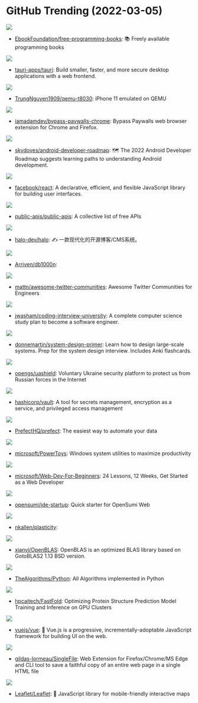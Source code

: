 # GitHub Trending (2022-03-05)

![](https://img.shields.io/badge/none-New%20380-green?style=flat-square&logo=appveyor)
- [EbookFoundation/free-programming-books](https://github.com/EbookFoundation/free-programming-books): 📚 Freely available programming books

![](https://img.shields.io/badge/Rust-New%20112-green?style=flat-square&logo=appveyor)
- [tauri-apps/tauri](https://github.com/tauri-apps/tauri): Build smaller, faster, and more secure desktop applications with a web frontend.

![](https://img.shields.io/badge/C-New%20123-green?style=flat-square&logo=appveyor)
- [TrungNguyen1909/qemu-t8030](https://github.com/TrungNguyen1909/qemu-t8030): iPhone 11 emulated on QEMU

![](https://img.shields.io/badge/JavaScript-New%20401-green?style=flat-square&logo=appveyor)
- [iamadamdev/bypass-paywalls-chrome](https://github.com/iamadamdev/bypass-paywalls-chrome): Bypass Paywalls web browser extension for Chrome and Firefox.

![](https://img.shields.io/badge/Kotlin-New%2036-green?style=flat-square&logo=appveyor)
- [skydoves/android-developer-roadmap](https://github.com/skydoves/android-developer-roadmap): 🗺 The 2022 Android Developer Roadmap suggests learning paths to understanding Android development.

![](https://img.shields.io/badge/JavaScript-New%20263-green?style=flat-square&logo=appveyor)
- [facebook/react](https://github.com/facebook/react): A declarative, efficient, and flexible JavaScript library for building user interfaces.

![](https://img.shields.io/badge/Python-New%20509-green?style=flat-square&logo=appveyor)
- [public-apis/public-apis](https://github.com/public-apis/public-apis): A collective list of free APIs

![](https://img.shields.io/badge/Java-New%2045-green?style=flat-square&logo=appveyor)
- [halo-dev/halo](https://github.com/halo-dev/halo): ✍ 一款现代化的开源博客/CMS系统。

![](https://img.shields.io/badge/Go-New%20154-green?style=flat-square&logo=appveyor)
- [Arriven/db1000n](https://github.com/Arriven/db1000n): 

![](https://img.shields.io/badge/Shell-New%2040-green?style=flat-square&logo=appveyor)
- [mattn/awesome-twitter-communities](https://github.com/mattn/awesome-twitter-communities): Awesome Twitter Communities for Engineers

![](https://img.shields.io/badge/none-New%20297-green?style=flat-square&logo=appveyor)
- [jwasham/coding-interview-university](https://github.com/jwasham/coding-interview-university): A complete computer science study plan to become a software engineer.

![](https://img.shields.io/badge/Python-New%20190-green?style=flat-square&logo=appveyor)
- [donnemartin/system-design-primer](https://github.com/donnemartin/system-design-primer): Learn how to design large-scale systems. Prep for the system design interview. Includes Anki flashcards.

![](https://img.shields.io/badge/TypeScript-New%20127-green?style=flat-square&logo=appveyor)
- [opengs/uashield](https://github.com/opengs/uashield): Voluntary Ukraine security platform to protect us from Russian forces in the Internet

![](https://img.shields.io/badge/Go-New%2061-green?style=flat-square&logo=appveyor)
- [hashicorp/vault](https://github.com/hashicorp/vault): A tool for secrets management, encryption as a service, and privileged access management

![](https://img.shields.io/badge/Python-New%207-green?style=flat-square&logo=appveyor)
- [PrefectHQ/prefect](https://github.com/PrefectHQ/prefect): The easiest way to automate your data

![](https://img.shields.io/badge/C%23-New%20185-green?style=flat-square&logo=appveyor)
- [microsoft/PowerToys](https://github.com/microsoft/PowerToys): Windows system utilities to maximize productivity

![](https://img.shields.io/badge/JavaScript-New%20208-green?style=flat-square&logo=appveyor)
- [microsoft/Web-Dev-For-Beginners](https://github.com/microsoft/Web-Dev-For-Beginners): 24 Lessons, 12 Weeks, Get Started as a Web Developer

![](https://img.shields.io/badge/JavaScript-New%207-green?style=flat-square&logo=appveyor)
- [opensumi/ide-startup](https://github.com/opensumi/ide-startup): Quick starter for OpenSumi Web

![](https://img.shields.io/badge/TypeScript-New%2033-green?style=flat-square&logo=appveyor)
- [nkallen/plasticity](https://github.com/nkallen/plasticity): 

![](https://img.shields.io/badge/Fortran-New%206-green?style=flat-square&logo=appveyor)
- [xianyi/OpenBLAS](https://github.com/xianyi/OpenBLAS): OpenBLAS is an optimized BLAS library based on GotoBLAS2 1.13 BSD version.

![](https://img.shields.io/badge/Python-New%20253-green?style=flat-square&logo=appveyor)
- [TheAlgorithms/Python](https://github.com/TheAlgorithms/Python): All Algorithms implemented in Python

![](https://img.shields.io/badge/Python-New%2022-green?style=flat-square&logo=appveyor)
- [hpcaitech/FastFold](https://github.com/hpcaitech/FastFold): Optimizing Protein Structure Prediction Model Training and Inference on GPU Clusters

![](https://img.shields.io/badge/JavaScript-New%2046-green?style=flat-square&logo=appveyor)
- [vuejs/vue](https://github.com/vuejs/vue): 🖖 Vue.js is a progressive, incrementally-adoptable JavaScript framework for building UI on the web.

![](https://img.shields.io/badge/JavaScript-New%20200-green?style=flat-square&logo=appveyor)
- [gildas-lormeau/SingleFile](https://github.com/gildas-lormeau/SingleFile): Web Extension for Firefox/Chrome/MS Edge and CLI tool to save a faithful copy of an entire web page in a single HTML file

![](https://img.shields.io/badge/JavaScript-New%2025-green?style=flat-square&logo=appveyor)
- [Leaflet/Leaflet](https://github.com/Leaflet/Leaflet): 🍃 JavaScript library for mobile-friendly interactive maps


